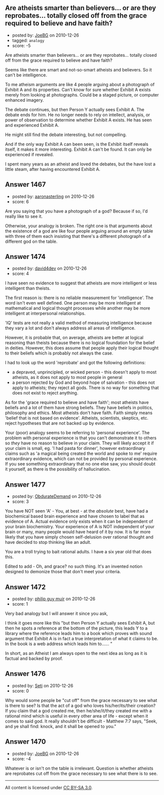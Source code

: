 ## Are atheists smarter than believers... or are they reprobates... totally closed off from the grace required to believe and have faith?

- posted by: [JoeBG](https://stackexchange.com/users/-1/515-joebg) on 2010-12-26
- tagged: `analogy`
- score: -5

Are atheists smarter than believers... or are they reprobates... totally closed off from the grace required to believe and have faith?

Seems like there are smart and not-so-smart atheists and believers. So it can't be intelligence.

To me atheism arguments are like 4 people arguing about a photograph of Exhibit A and its properties. Can't know for sure whether Exhibit A exists merely from looking at photographs. Could be a staged picture, or computer enhanced imagery.

The debate continues, but then Person Y actually sees Exhibit A. The debate ends for him. He no longer needs to rely on intellect, analysis, or power of observation to determine whether Exhibit A exists. He has seen and experienced Exhibit A.

He might still find the debate interesting, but not compelling.

And if the only way Exhibit A can been seen, is the Exhibit itself reveals itself, it makes it more interesting. Exhibit A can't be found. It can only be experienced if revealed.

I spent many years as an atheist and loved the debates, but the have lost a little steam, after having encountered Exhibit A.





## Answer 1467

- posted by: [aaronasterling](https://stackexchange.com/users/-1/84-aaronasterling) on 2010-12-26
- score: 6

Are you saying that you have a photograph of a god? Because if so, I'd really like to see it. 

Otherwise, your analogy is broken. The right one is that arguments about the existence of a god are like four people arguing around an empty table with three of them each insisting that there's a different photograph of a different god on the table.


## Answer 1474

- posted by: [david4dev](https://stackexchange.com/users/-1/339-david4dev) on 2010-12-26
- score: 4

I have seen no evidence to suggest that atheists are more intelligent or less intelligent than theists.

The first reason is: there is no reliable measurement for 'intelligence'. The word isn't even well defined. One person may be more intelligent at mathematical and logical thought processes while another may be more intelligent at interpersonal relationships.

'IQ' tests are not really a valid method of measuring intelligence because they vary a lot and don't always address all areas of intelligence.

However, it is probable that, on average, atheists are better at logical reasoning than theists because there is no logical foundation for the belief in deities. However, this does assume that people apply their logical thought to their beliefs which is probably not always the case.

I had to look up the word 'reprobate' and got the following definitions:

 - a depraved, unprincipled, or wicked person - this doesn't apply to most atheists, as it does not apply to most people in general
 - a person rejected by God and beyond hope of salvation - this does not apply to atheists; they reject all gods. There is no way for something that does not exist to reject anything.

As for the 'grace required to believe and have faith'; most atheists have beliefs and a lot of them have strong beliefs. They have beliefs in politics, philosophy and ethics. Most atheists don't have faith. Faith simply means 'belief that is not based on evidence'. Atheists, scientists, skeptics, etc. reject hypotheses that are not backed up by evidence.

Your (poor) analogy seems to be referring to 'personal experience'. The problem with personal experience is that you can't demonstrate it to others so *they* have no reason to believe in your claim. They will likely accept it if your claim is small, eg. 'I had pasta for dinner', however extraordinary claims such as 'a magical being created the world and spoke to me' require extraordinary evidence, which can not be provided by personal experience. If you see something extraordinary that no one else saw, you should doubt it yourself, as there is the possibility of hallucination.


## Answer 1477

- posted by: [ObdurateDemand](https://stackexchange.com/users/-1/524-obduratedemand) on 2010-12-26
- score: 3

You have NOT seen 'A' - You, at best - at the *absolute* best, have had a biochemical based brain experience and have chosen to label that as evidence of A.  Actual evidence only exists when it can be independent of your brain biochemistry.  Your experience of A is NOT independent of your brain or many, many people would have heard of it by now.  It is far more likely that you have simply chosen self-delusion over rational thought and have decided to stop thinking like an adult.

You are a troll trying to bait rational adults.  I have a six year old that does this.

Edited to add - Oh, and grace?  no such thing.  It's an invented notion designed to demonize those that don't meet your criteria.


## Answer 1472

- posted by: [philip guy muir](https://stackexchange.com/users/-1/182-philip-guy-muir) on 2010-12-26
- score: 1

Very bad analogy but I will answer it since you ask, 

 I think it goes more like this "but then Person Y actually sees Exhibit A, but then he spots a reference at the bottom of the picture, this leads Y to a library where the reference leads him to a book which proves with sound argument that Exhibit A is in fact a true interpretation of what it claims to be. In the book is a web address which leads him to...... "

In short, as an Atheist I am always open to the next idea as long as it is factual and backed by proof.


## Answer 1476

- posted by: [Seti](https://stackexchange.com/users/-1/247-seti) on 2010-12-26
- score: 0

Why would some people be "cut off" from the grace necessary to see what is there to see? Is that the act of a god who loves his/her/its/their creation? If you claim that a god created me, then he/she/it/they created me with a rational mind which is useful in every other area of life - except when it comes to said god. It really shouldn't be difficult - Matthew 7:7 says, "Seek, and ye shall find: knock, and it shall be opened to you."


## Answer 1470

- posted by: [JoeBG](https://stackexchange.com/users/-1/517-joebg) on 2010-12-26
- score: -4

Whatever is or isn't on the table is irrelevant. Question is whether atheists are reprobates cut off from the grace necessary to see what there is to see.





---

All content is licensed under [CC BY-SA 3.0](https://creativecommons.org/licenses/by-sa/3.0/).
